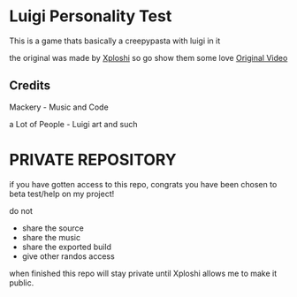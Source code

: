 # Luigi Personality Test

This is a game thats basically a creepypasta with luigi in it

the original was made by [Xploshi](https://www.youtube.com/@Xploshi) so go show them some love [Original Video](https://youtu.be/1xwKXhexLak?si=kyOPyrozhMBGQyWq)

## Credits
Mackery - Music and Code

a Lot of People - Luigi art and such

# PRIVATE REPOSITORY
if you have gotten access to this repo, congrats you have been chosen to beta test/help on my project!

do not
- share the source
- share the music
- share the exported build
- give other randos access

when finished this repo will stay private until Xploshi allows me to make it public.
